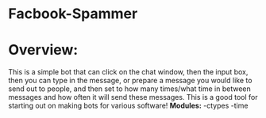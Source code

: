 # Facbook-Spammer

<h1>Overview:</h1>
This is a simple bot that can click on the chat window, then the input box, then you can type in the message, or prepare a message you would like to send out to people, and then set to how many times/what time in between messages and how often it will send these messages. This is a good tool for starting out on making bots for various software!

</h3><b>Modules:</b></h3>
-ctypes
-time

